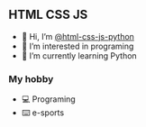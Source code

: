 ## HTML CSS JS

- 👋 Hi, I’m [@html-css-js-python]("")
- 👀 I’m interested in programing
- 🌱 I’m currently learning Python

### My hobby
- 💻 Programing
- ⌨️ e-sports
